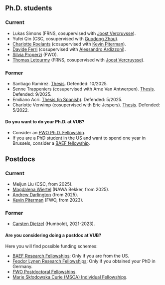 ## Ph.D. students

### Current
* Lukas Simons (FRNS, cosupervised with [Joost Vercruysse](http://homepages.ulb.ac.be/~jvercruy/)). 
* Yufei Qin (CSC, cosupervised with [Guodong Zhou](https://scms.fudan.edu.cn/info/3070/3990.htm)).
* [Charlotte Roelants](https://sites.google.com/view/charlotteroelants/home) (cosupervised with [Kevin Piterman](http://mate.dm.uba.ar/~kpiterman/)). 
* [Davide Ferri](https://sites.google.com/view/davide-ferri/) (cosupervised with [Alessandro Ardizzoni](https://sites.google.com/site/aleardizzonihome/)).
* [Silvia Properzi](https://properzi.github.io) (FWO).
* [Thomas Letourmy](https://sites.google.com/view/thomas-letourmy/home) (FRNS, cosupervised with [Joost Vercruysse](http://homepages.ulb.ac.be/~jvercruy/)).

### Former
* Santiago Ramírez. [Thesis](files/ramirez.pdf). Defended: 10/2025. 
* Senne Trappeniers (cosupervised with Arne Van Antwerpen). [Thesis](files/trappeniers.pdf). Defended: 9/2025.
* Emiliano Acri. [Thesis (in Spanish)](files/acri.pdf). Defended: 5/2025.
* Charlotte Verwimp (cosupervised with Eric Jespers). [Thesis](files/verwimp.pdf). Defended: 5/2022. 

#### Do you want to do your Ph.D. at VUB? 
* Consider an [FWO Ph.D. Fellowship](https://www.fwo.be/en/fellowships-funding/phd-fellowships/).
* If you are a PhD student in the US and want to spend one year in Brussels, consider a [BAEF fellowship](https://baef.be/graduate-study-fellowships-us/).

## Postdocs

### Current
* Meijun Liu (CSC, from 2025).
* [Magdalena Wiertel](https://mimuw.edu.pl/~mwiertel/) (NAWA Bekker, from 2025).
* [Andrew Darlington](https://sites.google.com/view/andrewdarlington/home?authuser=0) (from 2025). 
* [Kevin Piterman](http://mate.dm.uba.ar/~kpiterman/) (FWO, from 2023).

### Former
* [Carsten Dietzel](https://sites.google.com/view/carstendietzel/startseite) (Humboldt, 2021-2023).

#### Are you considering doing a postdoc at VUB? 

Here you will find possible funding schemes: 

* [BAEF Research Fellowships](https://baef.be/research-fellowships-us/): Only if you are from the US.
* [Feodor Lynen Research Fellowships](https://www.humboldt-foundation.de/en/apply/sponsorship-programmes/feodor-lynen-research-fellowship): Only if you obtained your PhD in Germany.
* [FWO Postdoctoral Fellowships](https://www.fwo.be/en/fellowships-funding/postdoctoral-fellowships/).
* [Marie Skłodowska Curie (MSCA) Individual Fellowships](https://marie-sklodowska-curie-actions.ec.europa.eu/actions/postdoctoral-fellowships).




